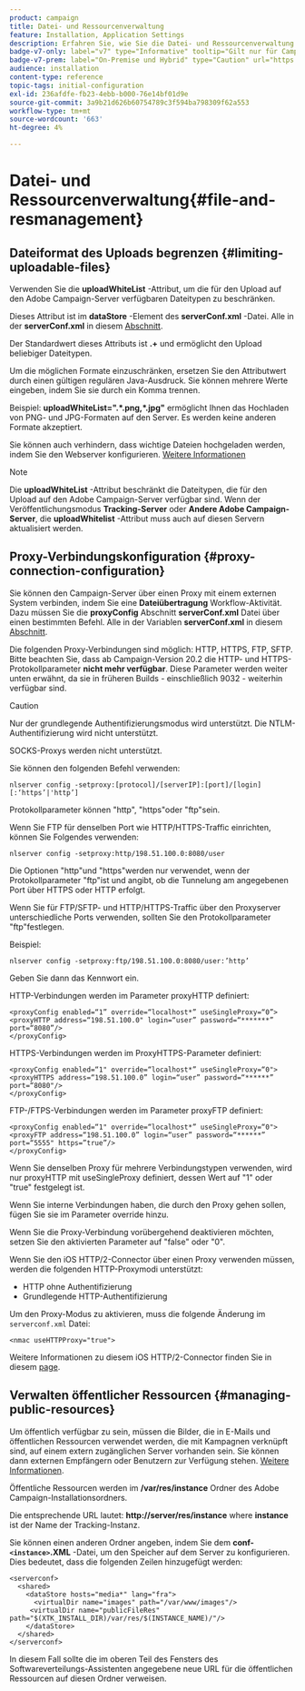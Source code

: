 ```yaml
---
product: campaign
title: Datei- und Ressourcenverwaltung
feature: Installation, Application Settings
description: Erfahren Sie, wie Sie die Datei- und Ressourcenverwaltung in Campaign konfigurieren
badge-v7-only: label="v7" type="Informative" tooltip="Gilt nur für Campaign Classic v7"
badge-v7-prem: label="On-Premise und Hybrid" type="Caution" url="https://experienceleague.adobe.com/docs/campaign-classic/using/installing-campaign-classic/architecture-and-hosting-models/hosting-models-lp/hosting-models.html?lang=de" tooltip="Gilt nur für Hybrid- und On-Premise-Bereitstellungen"
audience: installation
content-type: reference
topic-tags: initial-configuration
exl-id: 236afdfe-fb23-4ebb-b000-76e14bf01d9e
source-git-commit: 3a9b21d626b60754789c3f594ba798309f62a553
workflow-type: tm+mt
source-wordcount: '663'
ht-degree: 4%

---
```


# Datei- und Ressourcenverwaltung{#file-and-resmanagement}



## Dateiformat des Uploads begrenzen {#limiting-uploadable-files}

Verwenden Sie die **uploadWhiteList** -Attribut, um die für den Upload auf den Adobe Campaign-Server verfügbaren Dateitypen zu beschränken.

Dieses Attribut ist im **dataStore** -Element des **serverConf.xml** -Datei. Alle in der **serverConf.xml** in diesem [Abschnitt](../../installation/using/the-server-configuration-file.md).

Der Standardwert dieses Attributs ist **.+** und ermöglicht den Upload beliebiger Dateitypen.

Um die möglichen Formate einzuschränken, ersetzen Sie den Attributwert durch einen gültigen regulären Java-Ausdruck. Sie können mehrere Werte eingeben, indem Sie sie durch ein Komma trennen.

Beispiel: **uploadWhiteList=&quot;.&#42;.png,&#42;.jpg&quot;** ermöglicht Ihnen das Hochladen von PNG- und JPG-Formaten auf den Server. Es werden keine anderen Formate akzeptiert.

Sie können auch verhindern, dass wichtige Dateien hochgeladen werden, indem Sie den Webserver konfigurieren. [Weitere Informationen](web-server-configuration.md)

>[!NOTE]
>
>Die **uploadWhiteList** -Attribut beschränkt die Dateitypen, die für den Upload auf den Adobe Campaign-Server verfügbar sind. Wenn der Veröffentlichungsmodus **Tracking-Server** oder **Andere Adobe Campaign-Server**, die **uploadWhitelist** -Attribut muss auch auf diesen Servern aktualisiert werden.

## Proxy-Verbindungskonfiguration {#proxy-connection-configuration}

Sie können den Campaign-Server über einen Proxy mit einem externen System verbinden, indem Sie eine **Dateiübertragung** Workflow-Aktivität. Dazu müssen Sie die **proxyConfig** Abschnitt **serverConf.xml** Datei über einen bestimmten Befehl. Alle in der Variablen **serverConf.xml** in diesem [Abschnitt](../../installation/using/the-server-configuration-file.md).

Die folgenden Proxy-Verbindungen sind möglich: HTTP, HTTPS, FTP, SFTP. Bitte beachten Sie, dass ab Campaign-Version 20.2 die HTTP- und HTTPS-Protokollparameter **nicht mehr verfügbar**. Diese Parameter werden weiter unten erwähnt, da sie in früheren Builds - einschließlich 9032 - weiterhin verfügbar sind.

>[!CAUTION]
>
>Nur der grundlegende Authentifizierungsmodus wird unterstützt. Die NTLM-Authentifizierung wird nicht unterstützt.
>
>SOCKS-Proxys werden nicht unterstützt.
>

Sie können den folgenden Befehl verwenden:

```
nlserver config -setproxy:[protocol]/[serverIP]:[port]/[login][:‘https’|'http’]
```

Protokollparameter können &quot;http&quot;, &quot;https&quot;oder &quot;ftp&quot;sein.

Wenn Sie FTP für denselben Port wie HTTP/HTTPS-Traffic einrichten, können Sie Folgendes verwenden:

```
nlserver config -setproxy:http/198.51.100.0:8080/user
```

Die Optionen &quot;http&quot;und &quot;https&quot;werden nur verwendet, wenn der Protokollparameter &quot;ftp&quot;ist und angibt, ob die Tunnelung am angegebenen Port über HTTPS oder HTTP erfolgt.

Wenn Sie für FTP/SFTP- und HTTP/HTTPS-Traffic über den Proxyserver unterschiedliche Ports verwenden, sollten Sie den Protokollparameter &quot;ftp&quot;festlegen.


Beispiel:

```
nlserver config -setproxy:ftp/198.51.100.0:8080/user:’http’
```

Geben Sie dann das Kennwort ein.

HTTP-Verbindungen werden im Parameter proxyHTTP definiert:

```
<proxyConfig enabled=“1” override=“localhost*” useSingleProxy=“0”>
<proxyHTTP address=“198.51.100.0" login=“user” password=“*******” port=“8080”/>
</proxyConfig>
```

HTTPS-Verbindungen werden im ProxyHTTPS-Parameter definiert:

```
<proxyConfig enabled=“1" override=“localhost*” useSingleProxy=“0">
<proxyHTTPS address=“198.51.100.0” login=“user” password=“******” port=“8080"/>
</proxyConfig>
```

FTP-/FTPS-Verbindungen werden im Parameter proxyFTP definiert:

```
<proxyConfig enabled=“1" override=“localhost*” useSingleProxy=“0">
<proxyFTP address=“198.51.100.0” login=“user” password=“******” port=“5555" https=”true”/>
</proxyConfig>
```

Wenn Sie denselben Proxy für mehrere Verbindungstypen verwenden, wird nur proxyHTTP mit useSingleProxy definiert, dessen Wert auf &quot;1&quot; oder &quot;true&quot; festgelegt ist.

Wenn Sie interne Verbindungen haben, die durch den Proxy gehen sollen, fügen Sie sie im Parameter override hinzu.

Wenn Sie die Proxy-Verbindung vorübergehend deaktivieren möchten, setzen Sie den aktivierten Parameter auf &quot;false&quot; oder &quot;0&quot;.

Wenn Sie den iOS HTTP/2-Connector über einen Proxy verwenden müssen, werden die folgenden HTTP-Proxymodi unterstützt:

* HTTP ohne Authentifizierung
* Grundlegende HTTP-Authentifizierung

Um den Proxy-Modus zu aktivieren, muss die folgende Änderung im `serverconf.xml` Datei:

```
<nmac useHTTPProxy="true">
```

Weitere Informationen zu diesem iOS HTTP/2-Connector finden Sie in diesem [page](../../delivery/using/about-mobile-app-channel.md).

## Verwalten öffentlicher Ressourcen {#managing-public-resources}

Um öffentlich verfügbar zu sein, müssen die Bilder, die in E-Mails und öffentlichen Ressourcen verwendet werden, die mit Kampagnen verknüpft sind, auf einem extern zugänglichen Server vorhanden sein. Sie können dann externen Empfängern oder Benutzern zur Verfügung stehen. [Weitere Informationen](../../installation/using/deploying-an-instance.md#managing-public-resources).

Öffentliche Ressourcen werden im **/var/res/instance** Ordner des Adobe Campaign-Installationsordners.

Die entsprechende URL lautet: **http://server/res/instance** where **instance** ist der Name der Tracking-Instanz.

Sie können einen anderen Ordner angeben, indem Sie dem **conf-`<instance>`.XML** -Datei, um den Speicher auf dem Server zu konfigurieren. Dies bedeutet, dass die folgenden Zeilen hinzugefügt werden:

```
<serverconf>
  <shared>
    <dataStore hosts="media*" lang="fra">
      <virtualDir name="images" path="/var/www/images"/>
     <virtualDir name="publicFileRes" path="$(XTK_INSTALL_DIR)/var/res/$(INSTANCE_NAME)/"/>
    </dataStore>
  </shared>
</serverconf>
```

In diesem Fall sollte die im oberen Teil des Fensters des Softwareverteilungs-Assistenten angegebene neue URL für die öffentlichen Ressourcen auf diesen Ordner verweisen.
